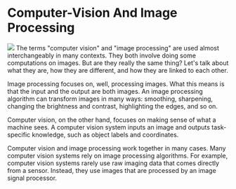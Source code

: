 # Computer-Vision And Image Processing
<img src="https://www.google.com/search?q=computer+vision+and+image+processing&rlz=1C1CHBF_enIN869IN869&sxsrf=ALeKk02HwlJZ9hpbup34sTe4B_vV7Jo2wQ:1596529498894&source=lnms&tbm=isch&sa=X&ved=2ahUKEwi3mZ7tj4HrAhVz73MBHdLDDdMQ_AUoAXoECAwQAw&biw=1536&bih=722#imgrc=HBQEiCHfYrta-M">
The terms "computer vision" and "image processing" are used almost interchangeably in many contexts. They both involve doing some computations on images. But are they really the same thing? Let's talk about what they are, how they are different, and how they are linked to each other.


Image processing focuses on, well, processing images. What this means is that the input and the output are both images. An image processing algorithm can transform images in many ways: smoothing, sharpening, changing the brightness and contrast, highlighting the edges, and so on.

Computer vision, on the other hand, focuses on making sense of what a machine sees. A computer vision system inputs an image and outputs task-specific knowledge, such as object labels and coordinates.

Computer vision and image processing work together in many cases. Many computer vision systems rely on image processing algorithms. For example, computer vision systems rarely use raw imaging data that comes directly from a sensor. Instead, they use images that are processed by an image signal processor.

